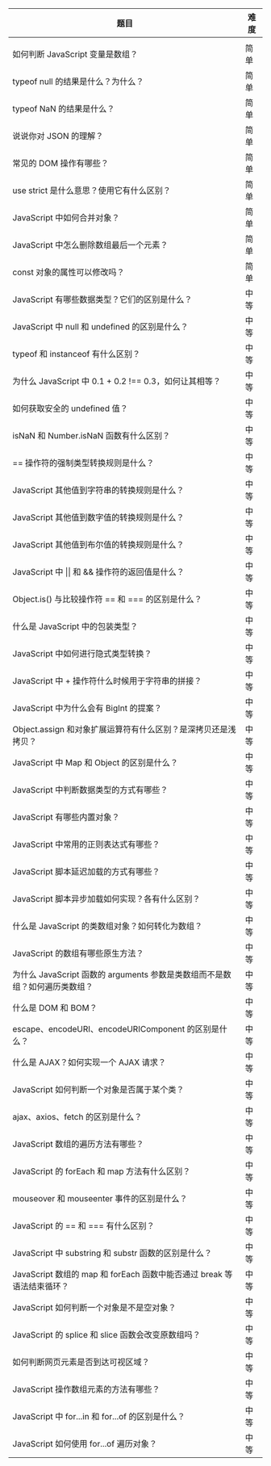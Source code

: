  

| 题目                                                         | 难度 |
| ------------------------------------------------------------ | ---- |
|                                                              |      |
| 如何判断 JavaScript 变量是数组？                             | 简单 |
| typeof null 的结果是什么？为什么？                           | 简单 |
| typeof NaN 的结果是什么？                                    | 简单 |
| 说说你对 JSON 的理解？                                       | 简单 |
| 常见的 DOM 操作有哪些？                                      | 简单 |
| use strict 是什么意思？使用它有什么区别？                    | 简单 |
| JavaScript 中如何合并对象？                                  | 简单 |
| JavaScript 中怎么删除数组最后一个元素？                      | 简单 |
| const 对象的属性可以修改吗？                                 | 简单 |
| JavaScript 有哪些数据类型？它们的区别是什么？                | 中等 |
| JavaScript 中 null 和 undefined 的区别是什么？               | 中等 |
| typeof 和 instanceof 有什么区别？                            | 中等 |
| 为什么 JavaScript 中 0.1 + 0.2 !== 0.3，如何让其相等？       | 中等 |
| 如何获取安全的 undefined 值？                                | 中等 |
| isNaN 和 Number.isNaN 函数有什么区别？                       | 中等 |
| == 操作符的强制类型转换规则是什么？                          | 中等 |
| JavaScript 其他值到字符串的转换规则是什么？                  | 中等 |
| JavaScript 其他值到数字值的转换规则是什么？                  | 中等 |
| JavaScript 其他值到布尔值的转换规则是什么？                  | 中等 |
| JavaScript 中 \|\| 和 && 操作符的返回值是什么？              | 中等 |
| Object.is() 与比较操作符 == 和 === 的区别是什么？            | 中等 |
| 什么是 JavaScript 中的包装类型？                             | 中等 |
| JavaScript 中如何进行隐式类型转换？                          | 中等 |
| JavaScript 中 + 操作符什么时候用于字符串的拼接？             | 中等 |
| JavaScript 中为什么会有 BigInt 的提案？                      | 中等 |
| Object.assign 和对象扩展运算符有什么区别？是深拷贝还是浅拷贝？ | 中等 |
| JavaScript 中 Map 和 Object 的区别是什么？                   | 中等 |
| JavaScript 中判断数据类型的方式有哪些？                      | 中等 |
| JavaScript 有哪些内置对象？                                  | 中等 |
| JavaScript 中常用的正则表达式有哪些？                        | 中等 |
| JavaScript 脚本延迟加载的方式有哪些？                        | 中等 |
| JavaScript 脚本异步加载如何实现？各有什么区别？              | 中等 |
| 什么是 JavaScript 的类数组对象？如何转化为数组？             | 中等 |
| JavaScript 的数组有哪些原生方法？                            | 中等 |
| 为什么 JavaScript 函数的 arguments 参数是类数组而不是数组？如何遍历类数组？ | 中等 |
| 什么是 DOM 和 BOM？                                          | 中等 |
| escape、encodeURI、encodeURIComponent 的区别是什么？         | 中等 |
| 什么是 AJAX？如何实现一个 AJAX 请求？                        | 中等 |
| JavaScript 如何判断一个对象是否属于某个类？                  | 中等 |
| ajax、axios、fetch 的区别是什么？                            | 中等 |
| JavaScript 数组的遍历方法有哪些？                            | 中等 |
| JavaScript 的 forEach 和 map 方法有什么区别？                | 中等 |
| mouseover 和 mouseenter 事件的区别是什么？                   | 中等 |
| JavaScript 的 == 和 === 有什么区别？                         | 中等 |
| JavaScript 中 substring 和 substr 函数的区别是什么？         | 中等 |
| JavaScript 数组的 map 和 forEach 函数中能否通过 break 等语法结束循环？ | 中等 |
| JavaScript 如何判断一个对象是不是空对象？                    | 中等 |
| JavaScript 的 splice 和 slice 函数会改变原数组吗？           | 中等 |
| 如何判断网页元素是否到达可视区域？                           | 中等 |
| JavaScript 操作数组元素的方法有哪些？                        | 中等 |
| JavaScript 中 for...in 和 for...of 的区别是什么？            | 中等 |
| JavaScript 如何使用 for...of 遍历对象？                      | 中等 |
